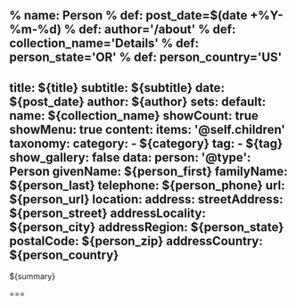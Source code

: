 % name: Person
% def: post_date=$(date +%Y-%m-%d)
% def: author='/about'
% def: collection_name='Details'
% def: person_state='OR'
% def: person_country='US'
---
title: ${title}
subtitle: ${subtitle}
date: ${post_date}
author: ${author}
sets:
    default:
        name: ${collection_name}
        showCount: true
        showMenu: true
content:
    items: '@self.children'
taxonomy:
    category: 
        - ${category}
    tag: 
        - ${tag}
show_gallery: false
data:
    person:
        '@type': Person
        givenName: ${person_first}
        familyName: ${person_last}
        telephone: ${person_phone}
        url: ${person_url} 
        location:
            address:
                streetAddress: ${person_street}
                addressLocality: ${person_city}
                addressRegion: ${person_state}
                postalCode: ${person_zip}
                addressCountry: ${person_country}
---

${summary}

===


